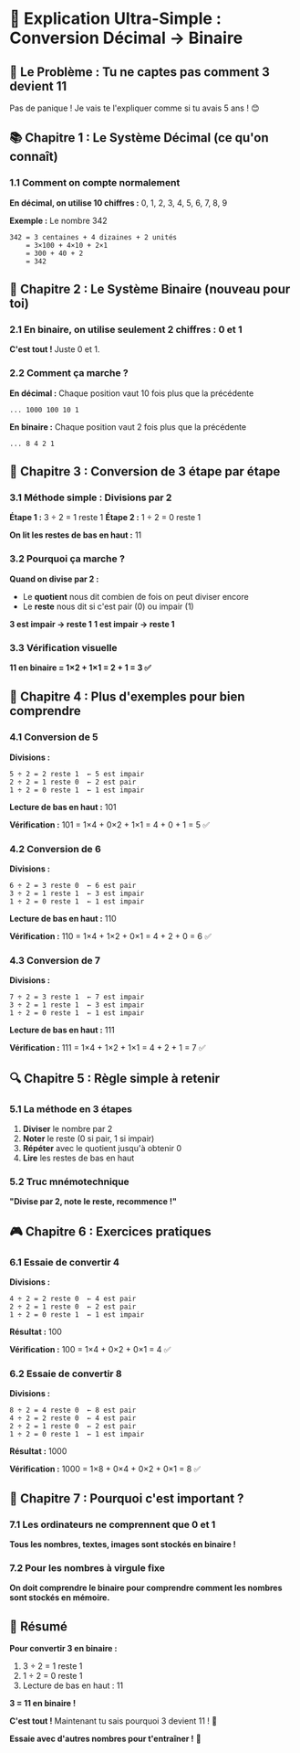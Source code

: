 # 🎯 Explication Ultra-Simple : Conversion Décimal → Binaire

## 🤔 Le Problème : Tu ne captes pas comment 3 devient 11

Pas de panique ! Je vais te l'expliquer comme si tu avais 5 ans ! 😊

## 📚 Chapitre 1 : Le Système Décimal (ce qu'on connaît)

### 1.1 Comment on compte normalement

**En décimal, on utilise 10 chiffres :** 0, 1, 2, 3, 4, 5, 6, 7, 8, 9

**Exemple :** Le nombre 342
```
342 = 3 centaines + 4 dizaines + 2 unités
    = 3×100 + 4×10 + 2×1
    = 300 + 40 + 2
    = 342
```

## 🔢 Chapitre 2 : Le Système Binaire (nouveau pour toi)

### 2.1 En binaire, on utilise seulement 2 chiffres : 0 et 1

**C'est tout !** Juste 0 et 1.

### 2.2 Comment ça marche ?

**En décimal :** Chaque position vaut 10 fois plus que la précédente
```
... 1000 100 10 1
```

**En binaire :** Chaque position vaut 2 fois plus que la précédente
```
... 8 4 2 1
```

## 🧮 Chapitre 3 : Conversion de 3 étape par étape

### 3.1 Méthode simple : Divisions par 2

**Étape 1 :** 3 ÷ 2 = 1 reste 1
**Étape 2 :** 1 ÷ 2 = 0 reste 1

**On lit les restes de bas en haut :** 11

### 3.2 Pourquoi ça marche ?

**Quand on divise par 2 :**
- Le **quotient** nous dit combien de fois on peut diviser encore
- Le **reste** nous dit si c'est pair (0) ou impair (1)

**3 est impair → reste 1**
**1 est impair → reste 1**

### 3.3 Vérification visuelle

**11 en binaire = 1×2 + 1×1 = 2 + 1 = 3 ✅**

## 🎯 Chapitre 4 : Plus d'exemples pour bien comprendre

### 4.1 Conversion de 5

**Divisions :**
```
5 ÷ 2 = 2 reste 1  ← 5 est impair
2 ÷ 2 = 1 reste 0  ← 2 est pair
1 ÷ 2 = 0 reste 1  ← 1 est impair
```

**Lecture de bas en haut :** 101

**Vérification :** 101 = 1×4 + 0×2 + 1×1 = 4 + 0 + 1 = 5 ✅

### 4.2 Conversion de 6

**Divisions :**
```
6 ÷ 2 = 3 reste 0  ← 6 est pair
3 ÷ 2 = 1 reste 1  ← 3 est impair
1 ÷ 2 = 0 reste 1  ← 1 est impair
```

**Lecture de bas en haut :** 110

**Vérification :** 110 = 1×4 + 1×2 + 0×1 = 4 + 2 + 0 = 6 ✅

### 4.3 Conversion de 7

**Divisions :**
```
7 ÷ 2 = 3 reste 1  ← 7 est impair
3 ÷ 2 = 1 reste 1  ← 3 est impair
1 ÷ 2 = 0 reste 1  ← 1 est impair
```

**Lecture de bas en haut :** 111

**Vérification :** 111 = 1×4 + 1×2 + 1×1 = 4 + 2 + 1 = 7 ✅

## 🔍 Chapitre 5 : Règle simple à retenir

### 5.1 La méthode en 3 étapes

1. **Diviser** le nombre par 2
2. **Noter** le reste (0 si pair, 1 si impair)
3. **Répéter** avec le quotient jusqu'à obtenir 0
4. **Lire** les restes de bas en haut

### 5.2 Truc mnémotechnique

**"Divise par 2, note le reste, recommence !"**

## 🎮 Chapitre 6 : Exercices pratiques

### 6.1 Essaie de convertir 4

**Divisions :**
```
4 ÷ 2 = 2 reste 0  ← 4 est pair
2 ÷ 2 = 1 reste 0  ← 2 est pair
1 ÷ 2 = 0 reste 1  ← 1 est impair
```

**Résultat :** 100

**Vérification :** 100 = 1×4 + 0×2 + 0×1 = 4 ✅

### 6.2 Essaie de convertir 8

**Divisions :**
```
8 ÷ 2 = 4 reste 0  ← 8 est pair
4 ÷ 2 = 2 reste 0  ← 4 est pair
2 ÷ 2 = 1 reste 0  ← 2 est pair
1 ÷ 2 = 0 reste 1  ← 1 est impair
```

**Résultat :** 1000

**Vérification :** 1000 = 1×8 + 0×4 + 0×2 + 0×1 = 8 ✅

## 🚀 Chapitre 7 : Pourquoi c'est important ?

### 7.1 Les ordinateurs ne comprennent que 0 et 1

**Tous les nombres, textes, images sont stockés en binaire !**

### 7.2 Pour les nombres à virgule fixe

**On doit comprendre le binaire pour comprendre comment les nombres sont stockés en mémoire.**

## 🎯 Résumé

**Pour convertir 3 en binaire :**
1. 3 ÷ 2 = 1 reste 1
2. 1 ÷ 2 = 0 reste 1
3. Lecture de bas en haut : 11

**3 = 11 en binaire !**

**C'est tout !** Maintenant tu sais pourquoi 3 devient 11 ! 🎉

**Essaie avec d'autres nombres pour t'entraîner !** 💪 